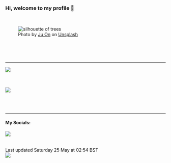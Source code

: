 <h3>Hi, welcome to my profile 👋</h3>

<br />
<figure>
  <img
    src="https://images.unsplash.com/photo-1462717585237-7fafe19c5448?crop=entropy&cs=tinysrgb&fit=max&fm=jpg&ixid=M3wyNzQ3MDB8MHwxfHJhbmRvbXx8fHx8fHx8fDE3MTY1OTg2NzZ8&ixlib=rb-4.0.3&q=80&w=1080&auto=format"
    alt="silhouette of trees" 
  />
  <figcaption>Photo by <a
    href="https://unsplash.com/@juon?utm_source=Profile%20readme&utm_medium=referral">Ju On</a> on <a
    href="https://unsplash.com/?utm_source=Profile%20readme&utm_medium=referral">Unsplash</a></figcaption>
</figure>




  <br /><br /><br />

<hr />
<img
  src="https://github-readme-stats.vercel.app/api?username=shanelucy&show_icons=true&theme=calm"
/>
<br /><br /><br />

<img 
  src="https://github-readme-stats.vercel.app/api/top-langs/?username=shanelucy&theme=calm"
/>
<br /><br /><br /><br />
<hr />
<h4>My Socials:</h4>
<a href="https://uk.linkedin.com/in/shane-lucy-4735b616a">
  <img
    src="https://img.shields.io/badge/linkedin%20-%230077B5.svg?&style=for-the-badge&logo=linkedin&logoColor=white"
  />
</a>
<br /><br /><br />
Last updated Saturday 25 May at 02:54 BST
<br />
<img
  src="https://github.com/ShaneLucy/ShaneLucy/workflows/README%20build/badge.svg"
/>
